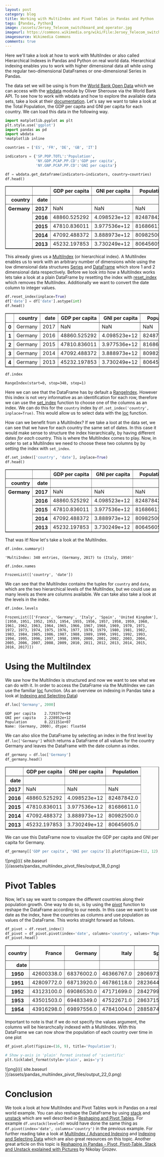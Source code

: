 ```yaml
---
layout: post
category: blog
title: Working with MultiIndex and Pivot Tables in Pandas and Python
tags: [Pandas, Python]
image: /assets/Jersey_Telecom_switchboard_and_operator.jpg
imageurl: https://commons.wikimedia.org/wiki/File:Jersey_Telecom_switchboard_and_operator.jpg
imagesource: Wikimedia Commons
comments: true
---
```


Here we'll take a look at how to work with MultiIndex or also called Hierarchical Indexes in Pandas and Python on real world data. Hierarchical indexing enables you to work with higher dimensional data all while using the regular two-dimensional DataFrames or one-dimensional Series in Pandas.

The data set we will be using is from the [World Bank Open Data](https://data.worldbank.org/) which we can access with the [wbdata](http://github.com/OliverSherouse/wbdata) module by Oliver Sherouse via the World Bank API. To see how to work with wbdata and how to explore the available data sets, take a look at their [documentation](http://wbdata.readthedocs.io/en/latest/). Let's say we want to take a look at the Total Population, the GDP per capita and GNI per capita for each country. We can load this data in the following way.


```python
import matplotlib.pyplot as plt
plt.style.use('ggplot')
import pandas as pd
import wbdata
%matplotlib inline

countries = ['ES', 'FR', 'DE', 'GB', 'IT']

indicators = {'SP.POP.TOTL':'Population', 
              'NY.GDP.PCAP.PP.CD':'GDP per capita',
              'NY.GNP.PCAP.PP.CD':'GNI per capita'}

df = wbdata.get_dataframe(indicators=indicators, country=countries)
df.head()
```




<div>
<style scoped>
    .dataframe tbody tr th:only-of-type {
        vertical-align: middle;
    }

    .dataframe tbody tr th {
        vertical-align: top;
    }

    .dataframe thead th {
        text-align: right;
    }
</style>
<table border="1" class="dataframe">
  <thead>
    <tr style="text-align: right;">
      <th></th>
      <th></th>
      <th>GDP per capita</th>
      <th>GNI per capita</th>
      <th>Population</th>
    </tr>
    <tr>
      <th>country</th>
      <th>date</th>
      <th></th>
      <th></th>
      <th></th>
    </tr>
  </thead>
  <tbody>
    <tr>
      <th rowspan="5" valign="top">Germany</th>
      <th>2017</th>
      <td>NaN</td>
      <td>NaN</td>
      <td>NaN</td>
    </tr>
    <tr>
      <th>2016</th>
      <td>48860.525292</td>
      <td>4.098523e+12</td>
      <td>82487842.0</td>
    </tr>
    <tr>
      <th>2015</th>
      <td>47810.836011</td>
      <td>3.977536e+12</td>
      <td>81686611.0</td>
    </tr>
    <tr>
      <th>2014</th>
      <td>47092.488372</td>
      <td>3.888973e+12</td>
      <td>80982500.0</td>
    </tr>
    <tr>
      <th>2013</th>
      <td>45232.197853</td>
      <td>3.730249e+12</td>
      <td>80645605.0</td>
    </tr>
  </tbody>
</table>
</div>



This already gives us a [MultiIndex](https://pandas.pydata.org/pandas-docs/stable/advanced.html) (or hierarchical index). A MultiIndex enables us to work with an arbitrary number of dimensions while using the low dimensional data structures [Series](https://pandas.pydata.org/pandas-docs/stable/generated/pandas.Series.html) and [DataFrame](https://pandas.pydata.org/pandas-docs/stable/generated/pandas.DataFrame.html) which store 1 and 2 dimensional data respectively. Before we look into how a MultiIndex works lets take a look at a plain DataFrame by resetting the index with [reset_index](https://pandas.pydata.org/pandas-docs/stable/generated/pandas.DataFrame.reset_index.html) which removes the MultiIndex. Additionally we want to convert the date column to integer values.


```python
df.reset_index(inplace=True)
df['date'] = df['date'].astype(int)
df.head()
```




<div>
<style scoped>
    .dataframe tbody tr th:only-of-type {
        vertical-align: middle;
    }

    .dataframe tbody tr th {
        vertical-align: top;
    }

    .dataframe thead th {
        text-align: right;
    }
</style>
<table border="1" class="dataframe">
  <thead>
    <tr style="text-align: right;">
      <th></th>
      <th>country</th>
      <th>date</th>
      <th>GDP per capita</th>
      <th>GNI per capita</th>
      <th>Population</th>
    </tr>
  </thead>
  <tbody>
    <tr>
      <th>0</th>
      <td>Germany</td>
      <td>2017</td>
      <td>NaN</td>
      <td>NaN</td>
      <td>NaN</td>
    </tr>
    <tr>
      <th>1</th>
      <td>Germany</td>
      <td>2016</td>
      <td>48860.525292</td>
      <td>4.098523e+12</td>
      <td>82487842.0</td>
    </tr>
    <tr>
      <th>2</th>
      <td>Germany</td>
      <td>2015</td>
      <td>47810.836011</td>
      <td>3.977536e+12</td>
      <td>81686611.0</td>
    </tr>
    <tr>
      <th>3</th>
      <td>Germany</td>
      <td>2014</td>
      <td>47092.488372</td>
      <td>3.888973e+12</td>
      <td>80982500.0</td>
    </tr>
    <tr>
      <th>4</th>
      <td>Germany</td>
      <td>2013</td>
      <td>45232.197853</td>
      <td>3.730249e+12</td>
      <td>80645605.0</td>
    </tr>
  </tbody>
</table>
</div>




```python
df.index
```




    RangeIndex(start=0, stop=340, step=1)



Here we can see that the DataFrame has by default a [RangeIndex](https://pandas.pydata.org/pandas-docs/stable/generated/pandas.RangeIndex.html). However this index is not very informative as an identification for each row, therefore we can use the [set_index](https://pandas.pydata.org/pandas-docs/stable/generated/pandas.DataFrame.set_index.html) function to choose one of the columns as an index. We can do this for the `country` index by `df.set_index('country', inplace=True)`. This would allow us to select data with the [loc](https://pandas.pydata.org/pandas-docs/stable/generated/pandas.DataFrame.loc.html) function.

How can we benefit from a MultiIndex? If we take a loot at the data set, we can see that we have for each country the same set of dates. In this case it would make sense to structure the index hierarchically, by having different dates _for each_ country. This is where the MultiIndex comes to play. Now, in order to set a MultiIndex we need to choose these two columns by by setting the index with `set_index`.


```python
df.set_index(['country', 'date'], inplace=True)
df.head()
```




<div>
<style scoped>
    .dataframe tbody tr th:only-of-type {
        vertical-align: middle;
    }

    .dataframe tbody tr th {
        vertical-align: top;
    }

    .dataframe thead th {
        text-align: right;
    }
</style>
<table border="1" class="dataframe">
  <thead>
    <tr style="text-align: right;">
      <th></th>
      <th></th>
      <th>GDP per capita</th>
      <th>GNI per capita</th>
      <th>Population</th>
    </tr>
    <tr>
      <th>country</th>
      <th>date</th>
      <th></th>
      <th></th>
      <th></th>
    </tr>
  </thead>
  <tbody>
    <tr>
      <th rowspan="5" valign="top">Germany</th>
      <th>2017</th>
      <td>NaN</td>
      <td>NaN</td>
      <td>NaN</td>
    </tr>
    <tr>
      <th>2016</th>
      <td>48860.525292</td>
      <td>4.098523e+12</td>
      <td>82487842.0</td>
    </tr>
    <tr>
      <th>2015</th>
      <td>47810.836011</td>
      <td>3.977536e+12</td>
      <td>81686611.0</td>
    </tr>
    <tr>
      <th>2014</th>
      <td>47092.488372</td>
      <td>3.888973e+12</td>
      <td>80982500.0</td>
    </tr>
    <tr>
      <th>2013</th>
      <td>45232.197853</td>
      <td>3.730249e+12</td>
      <td>80645605.0</td>
    </tr>
  </tbody>
</table>
</div>



That was it! Now let's take a look at the MultiIndex.


```python
df.index.summary()
```




    'MultiIndex: 340 entries, (Germany, 2017) to (Italy, 1950)'




```python
df.index.names
```




    FrozenList(['country', 'date'])



We can see that the MultiIndex contains the tuples for `country` and `date`, which are the two hierarchical levels of the MultiIndex, but we could use as many levels as there are columns available. We can take also take a look at the levels in the index.


```python
df.index.levels
```




    FrozenList([['France', 'Germany', 'Italy', 'Spain', 'United Kingdom'], [1950, 1951, 1952, 1953, 1954, 1955, 1956, 1957, 1958, 1959, 1960, 1961, 1962, 1963, 1964, 1965, 1966, 1967, 1968, 1969, 1970, 1971, 1972, 1973, 1974, 1975, 1976, 1977, 1978, 1979, 1980, 1981, 1982, 1983, 1984, 1985, 1986, 1987, 1988, 1989, 1990, 1991, 1992, 1993, 1994, 1995, 1996, 1997, 1998, 1999, 2000, 2001, 2002, 2003, 2004, 2005, 2006, 2007, 2008, 2009, 2010, 2011, 2012, 2013, 2014, 2015, 2016, 2017]])



# Using the MultiIndex

We saw how the MultiIndex is structured and now we want to see what we can do with it. In order to access the DataFrame via the MultiIndex we can use the familiar [loc](https://pandas.pydata.org/pandas-docs/stable/generated/pandas.DataFrame.loc.html) function. (As an overview on indexing in Pandas take a look at [Indexing and Selecting Data](https://pandas.pydata.org/pandas-docs/stable/indexing.html))


```python
df.loc['Germany', 2000]
```




    GDP per capita    2.729377e+04
    GNI per capita    2.228952e+12
    Population        8.221151e+07
    Name: (Germany, 2000), dtype: float64



We can also slice the DataFrame by selecting an index in the first level by `df.loc['Germany']` which returns a DataFrame of all values for the country Germany and leaves the DataFrame with the date column as index.


```python
df_germany = df.loc['Germany']
df_germany.head()
```




<div>
<style scoped>
    .dataframe tbody tr th:only-of-type {
        vertical-align: middle;
    }

    .dataframe tbody tr th {
        vertical-align: top;
    }

    .dataframe thead th {
        text-align: right;
    }
</style>
<table border="1" class="dataframe">
  <thead>
    <tr style="text-align: right;">
      <th></th>
      <th>GDP per capita</th>
      <th>GNI per capita</th>
      <th>Population</th>
    </tr>
    <tr>
      <th>date</th>
      <th></th>
      <th></th>
      <th></th>
    </tr>
  </thead>
  <tbody>
    <tr>
      <th>2017</th>
      <td>NaN</td>
      <td>NaN</td>
      <td>NaN</td>
    </tr>
    <tr>
      <th>2016</th>
      <td>48860.525292</td>
      <td>4.098523e+12</td>
      <td>82487842.0</td>
    </tr>
    <tr>
      <th>2015</th>
      <td>47810.836011</td>
      <td>3.977536e+12</td>
      <td>81686611.0</td>
    </tr>
    <tr>
      <th>2014</th>
      <td>47092.488372</td>
      <td>3.888973e+12</td>
      <td>80982500.0</td>
    </tr>
    <tr>
      <th>2013</th>
      <td>45232.197853</td>
      <td>3.730249e+12</td>
      <td>80645605.0</td>
    </tr>
  </tbody>
</table>
</div>



We can use this DataFrame now to visualize the GDP per capita and GNI per capita for Germany.


```python
df_germany[['GDP per capita', 'GNI per capita']].plot(figsize=(12, 12), subplots=True, layout=(2, 1));
```


![png]({{ site.baseurl }}/assets/pandas_multiindex_pivot_files/output_18_0.png)


# Pivot Tables

Now, let's say we want to compare the different countries along their population growth. One way to do so, is by using the [pivot](https://pandas.pydata.org/pandas-docs/stable/generated/pandas.DataFrame.pivot.html) function to reshape the DataFrame according to our needs. In this case we want to use date as the index, have the countries as columns and use population as values of the DataFrame. This works straight forward as follows.


```python
df_pivot = df.reset_index()
df_pivot = df_pivot.pivot(index='date', columns='country', values='Population')
df_pivot.head()
```




<div>
<style scoped>
    .dataframe tbody tr th:only-of-type {
        vertical-align: middle;
    }

    .dataframe tbody tr th {
        vertical-align: top;
    }

    .dataframe thead th {
        text-align: right;
    }
</style>
<table border="1" class="dataframe">
  <thead>
    <tr style="text-align: right;">
      <th>country</th>
      <th>France</th>
      <th>Germany</th>
      <th>Italy</th>
      <th>Spain</th>
      <th>United Kingdom</th>
    </tr>
    <tr>
      <th>date</th>
      <th></th>
      <th></th>
      <th></th>
      <th></th>
      <th></th>
    </tr>
  </thead>
  <tbody>
    <tr>
      <th>1950</th>
      <td>42600338.0</td>
      <td>68376002.0</td>
      <td>46366767.0</td>
      <td>28069737.0</td>
      <td>50616012.0</td>
    </tr>
    <tr>
      <th>1951</th>
      <td>42809772.0</td>
      <td>68713920.0</td>
      <td>46786118.0</td>
      <td>28236442.0</td>
      <td>50631571.0</td>
    </tr>
    <tr>
      <th>1952</th>
      <td>43123100.0</td>
      <td>69086530.0</td>
      <td>47171699.0</td>
      <td>28427994.0</td>
      <td>50706811.0</td>
    </tr>
    <tr>
      <th>1953</th>
      <td>43501503.0</td>
      <td>69483349.0</td>
      <td>47522671.0</td>
      <td>28637153.0</td>
      <td>50829901.0</td>
    </tr>
    <tr>
      <th>1954</th>
      <td>43916298.0</td>
      <td>69897556.0</td>
      <td>47841004.0</td>
      <td>28858741.0</td>
      <td>50991454.0</td>
    </tr>
  </tbody>
</table>
</div>



Important to note is that if we do not specify the values argument, the columns will be hierarchcally indexed with a MultiIndex. With this DataFrame we can now show the population of each country over time in one plot


```python
df_pivot.plot(figsize=(16, 9), title='Population');

# Show y-axis in 'plain' format instead of 'scientific'
plt.ticklabel_format(style='plain', axis='y')
```


![png]({{ site.baseurl }}/assets/pandas_multiindex_pivot_files/output_22_0.png)


# Conclusion

We took a look at how MultiIndex and Pivot Tables work in Pandas on a real world example.
You can also reshape the DataFrame by using [stack](https://pandas.pydata.org/pandas-docs/stable/generated/pandas.DataFrame.stack.html) and [unstack](https://pandas.pydata.org/pandas-docs/stable/generated/pandas.DataFrame.unstack.html) which are well described in [Reshaping and Pivot Tables](https://pandas.pydata.org/pandas-docs/stable/reshaping.html). For example `df.unstack(level=0)` would have done the same thing as `df.pivot(index='date', columns='country')` in the previous example. For further reading take a look at [MultiIndex / Advanced Indexing](https://pandas.pydata.org/pandas-docs/stable/advanced.html) and [Indexing and Selecting Data](https://pandas.pydata.org/pandas-docs/stable/indexing.html) which are also great resources on this topic. Another great article on this topic is [Reshaping in Pandas - Pivot, Pivot-Table, Stack and Unstack explained with Pictures](http://nikgrozev.com/2015/07/01/reshaping-in-pandas-pivot-pivot-table-stack-and-unstack-explained-with-pictures/) by Nikolay Grozev.
